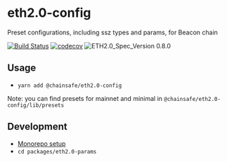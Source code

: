 # eth2.0-config

Preset configurations, including ssz types and params, for Beacon chain

[![Build Status](https://travis-ci.org/ChainSafe/lodestar.svg?branch=master)](https://travis-ci.org/ChainSafe/lodestar)
[![codecov](https://codecov.io/gh/ChainSafe/lodestar/branch/master/graph/badge.svg)](https://codecov.io/gh/ChainSafe/lodestar)
![ETH2.0_Spec_Version 0.8.0](https://img.shields.io/badge/ETH2.0_Spec_Version-0.8.0-2e86c1.svg)

## Usage
- `yarn add @chainsafe/eth2.0-config`

Note: you can find presets for mainnet and minimal in `@chainsafe/eth2.0-config/lib/presets`

## Development
- [Monorepo setup](../../README.md)
- `cd packages/eth2.0-params`
